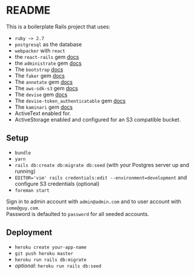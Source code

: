 # README

This is a boilerplate Rails project that uses:

- `ruby ~> 2.7`
- `postgresql` as the database
- `webpacker` with `react`
- the `react-rails` gem [docs](https://github.com/reactjs/react-rails)
- the `administrate` gem [docs](https://github.com/thoughtbot/administrate)
- The `bootstrap` [docs](https://getbootstrap.com)
- The `faker` gem [docs](https://github.com/faker-ruby/faker)
- The `annotate` gem [docs](https://github.com/ctran/annotate_models)
- The `aws-sdk-s3` gem [docs](https://github.com/aws/aws-sdk-ruby)
- The `devise` gem [docs](https://github.com/heartcombo/devise)
- The `devise-token_authenticatable` gem [docs](https://github.com/baschtl/devise-token_authenticatable)
- The `kaminari` gem [docs](https://github.com/kaminari/kaminari)
- ActiveText enabled for.
- ActiveStorage enabled and configured for an S3 compatible bucket.

## Setup

- `bundle`
- `yarn`
- `rails db:create db:migrate db:seed` (with your Postgres server up and running)
- `EDITOR='vim' rails credentials:edit --environment=development` and configure S3 credentials (optional)
- `foreman start`

Sign in to admin account with `admin@admin.com` and to user account with `some@guy.com`.  
Password is defaulted to `password` for all seeded accounts.

## Deployment

- `heroku create your-app-name`
- `git push heroku master`
- `heroku run rails db:migrate`
- _optional_: `heroku run rails db:seed`
